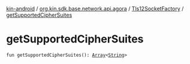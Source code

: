 [kin-android](../../index.md) / [org.kin.sdk.base.network.api.agora](../index.md) / [Tls12SocketFactory](index.md) / [getSupportedCipherSuites](./get-supported-cipher-suites.md)

# getSupportedCipherSuites

`fun getSupportedCipherSuites(): `[`Array`](https://kotlinlang.org/api/latest/jvm/stdlib/kotlin/-array/index.html)`<`[`String`](https://kotlinlang.org/api/latest/jvm/stdlib/kotlin/-string/index.html)`>`
